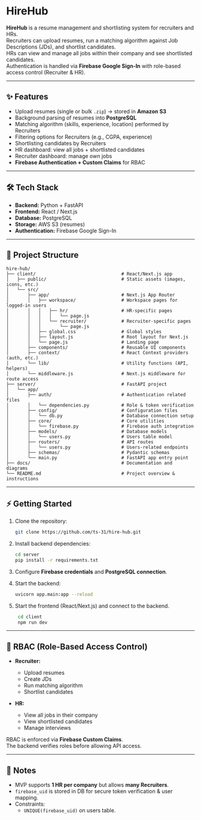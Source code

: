 # HireHub

**HireHub** is a resume management and shortlisting system for recruiters and HRs.  
Recruiters can upload resumes, run a matching algorithm against Job Descriptions (JDs), and shortlist candidates.  
HRs can view and manage all jobs within their company and see shortlisted candidates.  
Authentication is handled via **Firebase Google Sign-In** with role-based access control (Recruiter & HR).

---

## ✨ Features

- Upload resumes (single or bulk `.zip`) → stored in **Amazon S3**  
- Background parsing of resumes into **PostgreSQL**  
- Matching algorithm (skills, experience, location) performed by Recruiters  
- Filtering options for Recruiters (e.g., CGPA, experience)  
- Shortlisting candidates by Recruiters  
- HR dashboard: view all jobs + shortlisted candidates  
- Recruiter dashboard: manage own jobs  
- **Firebase Authentication + Custom Claims** for RBAC  

---

## 🛠 Tech Stack

- **Backend:** Python + FastAPI  
- **Frontend:** React / Next.js  
- **Database:** PostgreSQL  
- **Storage:** AWS S3 (resumes)  
- **Authentication:** Firebase Google Sign-In  

---

## 📂 Project Structure

```
hire-hub/
├── client/                                # React/Next.js app
│   ├── public/                            # Static assets (images, icons, etc.)
│   └── src/
│       ├── app/                           # Next.js App Router
│       │   ├── workspace/                 # Workspace pages for logged-in users
│       │   │   ├── hr/                    # HR-specific pages
│       │   │   │   └── page.js
│       │   │   └── recruiter/             # Recruiter-specific pages
│       │   │       └── page.js
│       │   ├── global.css                 # Global styles
│       │   ├── layout.js                  # Root layout for Next.js
│       │   └── page.js                    # Landing page
│       ├── components/                    # Reusable UI components
│       ├── context/                       # React Context providers (auth, etc.)
│       └── lib/                           # Utility functions (API, helpers)
│       └── middleware.js                  # Next.js middleware for route access
├── server/                                # FastAPI project
│   └── app/
│       ├── auth/                          # Authentication related files
│       │   └── dependencies.py            # Role & token verification
│       ├── config/                        # Configuration files
│       │   └── db.py                      # Database connection setup
│       ├── core/                          # Core utilities
│       │   └── firebase.py                # Firebase auth integration
│       ├── models/                        # Database models
│       │   └── users.py                   # Users table model
│       ├── routers/                       # API routes
│       │   └── users.py                   # Users-related endpoints
│       ├── schemas/                       # Pydantic schemas
│       └── main.py                        # FastAPI app entry point
├── docs/                                  # Documentation and diagrams
└── README.md                              # Project overview & instructions
```

---

## ⚡ Getting Started

1. Clone the repository:  
   ```bash
   git clone https://github.com/ts-31/hire-hub.git
   ```

2. Install backend dependencies:  
   ```bash
   cd server
   pip install -r requirements.txt
   ```

3. Configure **Firebase credentials** and **PostgreSQL connection**.

4. Start the backend:  
   ```bash
   uvicorn app.main:app --reload
   ```

5. Start the frontend (React/Next.js) and connect to the backend.
   ```bash
    cd client
    npm run dev
   ```

---

## 🔑 RBAC (Role-Based Access Control)

- **Recruiter:**  
  - Upload resumes  
  - Create JDs  
  - Run matching algorithm  
  - Shortlist candidates  

- **HR:**  
  - View all jobs in their company  
  - View shortlisted candidates  
  - Manage interviews  

RBAC is enforced via **Firebase Custom Claims**.  
The backend verifies roles before allowing API access.

---

## 📌 Notes

- MVP supports **1 HR per company** but allows **many Recruiters**.  
- `firebase_uid` is stored in DB for secure token verification & user mapping.  
- Constraints:  
  - `UNIQUE(firebase_uid)` on users table.  
